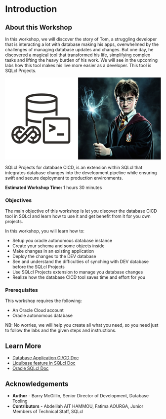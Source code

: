 # Introduction

## About this Workshop

In this workshop, we will discover the story of Tom, a struggling developer that is interacting a lot with database making his apps, overwhelmed by the challenges of managing database updates and changes. But one day, he discovered a magical tool that transformed his life, simplifying complex tasks and lifting the heavy burden of his work. We will see in the upcoming labs how this tool makes his live more easier as a developer. This tool is SQLcl Projects.

![](./../data-load/images/Projects-Potter.png)

SQLcl Projects for database CICD, is an extension within SQLcl that integrates database changes into the development pipeline while ensuring swift and secure deployment to production environments.

**Estimated Workshop Time:** 1 hours 30 minutes

### **Objectives**

The main objective of this workshop is let you discover the database CICD tool in SQLcl and learn how to use it and get benefit from it for you own projects.

In this workshop, you will learn how to:

* Setup you oracle autonomous database instance
* Create your schema and some objects inside
* Make changes in an existing application
* Deploy the changes to the DEV database
* See and understand the difficulties of synching with DEV database before the SQLcl Projects
* Use SQLcl Projects extension to manage you database changes
* Realize how the database CICD tool saves time and effort for you

### **Prerequisites**

This workshop requires the following:

* An Oracle Cloud account
* Oracle autonomous database

NB: No worries, we will help you create all what you need, so you need just to follow the labs and the given steps and instructions.

## Learn More

* [Database Application CI/CD Doc](https://docs.oracle.com/en/database/oracle/sql-developer-command-line/24.3/sqcug/database-application-ci-cd.html#GUID-6A942F42-A365-4FF2-9D05-6DC2A0740D24)
* [Liquibase feature in SQLcl Doc](https://docs.oracle.com/en/database/oracle/sql-developer-command-line/24.3/sqcug/using-liquibase.html)
* [Oracle SQLcl Doc](https://docs.oracle.com/en/database/oracle/sql-developer-command-line/24.3/sqcug/working-sqlcl.html)

## Acknowledgements
* **Author** - Barry McGillin, Senior Director of Development, Database Tooling
* **Contributors** - Abdelilah AIT HAMMOU, Fatima AOURGA, Junior Members of Technical Staff, SQLcl